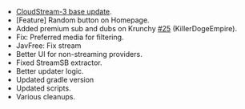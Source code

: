 + [CloudStream-3 base update](https://github.com/LagradOst/CloudStream-3/tree/4447196ebc1fa576017230ee4f550d77355affa6).
+ [Feature] Random button on Homepage.
+ Added premium sub and dubs on Krunchy [#25](https://github.com/Jacekun/CloudStream-3XXX/pull/25) (KillerDogeEmpire).
+ Fix: Preferred media for filtering.
+ JavFree: Fix stream
+ Better UI for non-streaming providers.
+ Fixed StreamSB extractor.
+ Better updater logic.
+ Updated gradle version
+ Updated scripts.
+ Various cleanups.